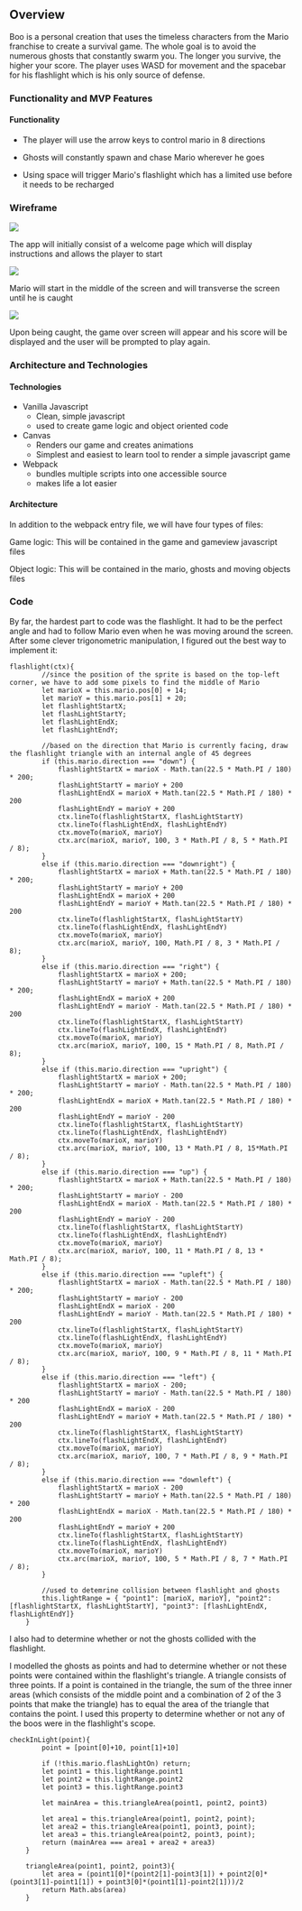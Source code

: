 ## Overview

Boo is a personal creation that uses the timeless characters from the Mario franchise to create a survival game. The whole goal is to avoid the numerous ghosts that constantly swarm you. The longer you survive, the higher your score. The player uses WASD for movement and the spacebar for his flashlight which is his only source of defense.

### Functionality and MVP Features

#### Functionality
* The player will use the arrow keys to control mario in 8 directions

* Ghosts will constantly spawn and chase Mario wherever he goes

* Using space will trigger Mario's flashlight which has a limited use before it needs to be recharged

### Wireframe
<img src="./vendors/screenshots/welcomeboo.png" align="center"/>

The app will initially consist of a welcome page which will display instructions and allows the player to start

<img src="./vendors/screenshots/boo.png" align="center"/>

Mario will start in the middle of the screen and will transverse the screen until he is caught

<img src="./vendors/screenshots/gameoverboo.png" align="center"/>

Upon being caught, the game over screen will appear and his score will be displayed and the user will be prompted to play again.

### Architecture and Technologies

#### Technologies 
* Vanilla Javascript
    * Clean, simple javascript 
    * used to create game logic and object oriented code
* Canvas
    * Renders our game and creates animations
    * Simplest and easiest to learn tool to render a simple javascript game
* Webpack
    * bundles multiple scripts into one accessible source
    * makes life a lot easier

#### Architecture
In addition to the webpack entry file, we will have four types of files:

Game logic: This will be contained in the game and gameview javascript files

Object logic: This will be contained in the mario, ghosts and moving objects files

### Code
By far, the hardest part to code was the flashlight. It had to be the perfect angle and had to follow Mario even when he was moving around the screen. After some clever trigonometric manipulation, I figured out the best way to implement it:

```JS
flashlight(ctx){
        //since the position of the sprite is based on the top-left corner, we have to add some pixels to find the middle of Mario
        let marioX = this.mario.pos[0] + 14;
        let marioY = this.mario.pos[1] + 20;
        let flashlightStartX;
        let flashLightStartY;
        let flashLightEndX;
        let flashLightEndY;

        //based on the direction that Mario is currently facing, draw the flashlight triangle with an internal angle of 45 degrees
        if (this.mario.direction === "down") {
            flashlightStartX = marioX - Math.tan(22.5 * Math.PI / 180) * 200;
            flashLightStartY = marioY + 200
            flashLightEndX = marioX + Math.tan(22.5 * Math.PI / 180) * 200
            flashLightEndY = marioY + 200
            ctx.lineTo(flashlightStartX, flashLightStartY)
            ctx.lineTo(flashLightEndX, flashLightEndY)
            ctx.moveTo(marioX, marioY)
            ctx.arc(marioX, marioY, 100, 3 * Math.PI / 8, 5 * Math.PI / 8);
        }
        else if (this.mario.direction === "downright") {
            flashlightStartX = marioX + Math.tan(22.5 * Math.PI / 180) * 200;
            flashLightStartY = marioY + 200
            flashLightEndX = marioX + 200
            flashLightEndY = marioY + Math.tan(22.5 * Math.PI / 180) * 200
            ctx.lineTo(flashlightStartX, flashLightStartY)
            ctx.lineTo(flashLightEndX, flashLightEndY)
            ctx.moveTo(marioX, marioY)
            ctx.arc(marioX, marioY, 100, Math.PI / 8, 3 * Math.PI / 8);
        }
        else if (this.mario.direction === "right") {
            flashlightStartX = marioX + 200;
            flashLightStartY = marioY + Math.tan(22.5 * Math.PI / 180) * 200;
            flashLightEndX = marioX + 200
            flashLightEndY = marioY - Math.tan(22.5 * Math.PI / 180) * 200
            ctx.lineTo(flashlightStartX, flashLightStartY)
            ctx.lineTo(flashLightEndX, flashLightEndY)
            ctx.moveTo(marioX, marioY)
            ctx.arc(marioX, marioY, 100, 15 * Math.PI / 8, Math.PI / 8);
        }
        else if (this.mario.direction === "upright") {
            flashlightStartX = marioX + 200;
            flashLightStartY = marioY - Math.tan(22.5 * Math.PI / 180) * 200;
            flashLightEndX = marioX + Math.tan(22.5 * Math.PI / 180) * 200
            flashLightEndY = marioY - 200
            ctx.lineTo(flashlightStartX, flashLightStartY)
            ctx.lineTo(flashLightEndX, flashLightEndY)
            ctx.moveTo(marioX, marioY)
            ctx.arc(marioX, marioY, 100, 13 * Math.PI / 8, 15*Math.PI / 8);
        }
        else if (this.mario.direction === "up") {
            flashlightStartX = marioX + Math.tan(22.5 * Math.PI / 180) * 200;
            flashLightStartY = marioY - 200
            flashLightEndX = marioX - Math.tan(22.5 * Math.PI / 180) * 200
            flashLightEndY = marioY - 200
            ctx.lineTo(flashlightStartX, flashLightStartY)
            ctx.lineTo(flashLightEndX, flashLightEndY)
            ctx.moveTo(marioX, marioY)
            ctx.arc(marioX, marioY, 100, 11 * Math.PI / 8, 13 * Math.PI / 8);
        }
        else if (this.mario.direction === "upleft") {
            flashlightStartX = marioX - Math.tan(22.5 * Math.PI / 180) * 200;
            flashLightStartY = marioY - 200
            flashLightEndX = marioX - 200
            flashLightEndY = marioY - Math.tan(22.5 * Math.PI / 180) * 200
            ctx.lineTo(flashlightStartX, flashLightStartY)
            ctx.lineTo(flashLightEndX, flashLightEndY)
            ctx.moveTo(marioX, marioY)
            ctx.arc(marioX, marioY, 100, 9 * Math.PI / 8, 11 * Math.PI / 8);
        }
        else if (this.mario.direction === "left") {
            flashlightStartX = marioX - 200;
            flashLightStartY = marioY - Math.tan(22.5 * Math.PI / 180) * 200
            flashLightEndX = marioX - 200
            flashLightEndY = marioY + Math.tan(22.5 * Math.PI / 180) * 200
            ctx.lineTo(flashlightStartX, flashLightStartY)
            ctx.lineTo(flashLightEndX, flashLightEndY)
            ctx.moveTo(marioX, marioY)
            ctx.arc(marioX, marioY, 100, 7 * Math.PI / 8, 9 * Math.PI / 8);
        }
        else if (this.mario.direction === "downleft") {
            flashlightStartX = marioX - 200
            flashLightStartY = marioY + Math.tan(22.5 * Math.PI / 180) * 200
            flashLightEndX = marioX - Math.tan(22.5 * Math.PI / 180) * 200
            flashLightEndY = marioY + 200
            ctx.lineTo(flashlightStartX, flashLightStartY)
            ctx.lineTo(flashLightEndX, flashLightEndY)
            ctx.moveTo(marioX, marioY)
            ctx.arc(marioX, marioY, 100, 5 * Math.PI / 8, 7 * Math.PI / 8);
        }

        //used to detemrine collision between flashlight and ghosts
        this.lightRange = { "point1": [marioX, marioY], "point2": [flashlightStartX, flashLightStartY], "point3": [flashLightEndX, flashLightEndY]}
    }
```

I also had to determine whether or not the ghosts collided with the flashlight.

I modelled the ghosts as points and had to determine whether or not these points were contained within the flashlight's triangle.
A triangle consists of three points. If a point is contained in the triangle, the sum of the three inner areas (which consists of the middle point and a combination of 2 of the 3 points that make the triangle) has to equal the area of the triangle that contains the point. I used this property to determine whether or not any of the boos were in the flashlight's scope.

```JS
checkInLight(point){
        point = [point[0]+10, point[1]+10]
        
        if (!this.mario.flashLightOn) return;
        let point1 = this.lightRange.point1
        let point2 = this.lightRange.point2
        let point3 = this.lightRange.point3

        let mainArea = this.triangleArea(point1, point2, point3)

        let area1 = this.triangleArea(point1, point2, point);
        let area2 = this.triangleArea(point1, point3, point);
        let area3 = this.triangleArea(point2, point3, point);
        return (mainArea === area1 + area2 + area3)
    }

    triangleArea(point1, point2, point3){
        let area = (point1[0]*(point2[1]-point3[1]) + point2[0]*(point3[1]-point1[1]) + point3[0]*(point1[1]-point2[1]))/2
        return Math.abs(area)
    }
```